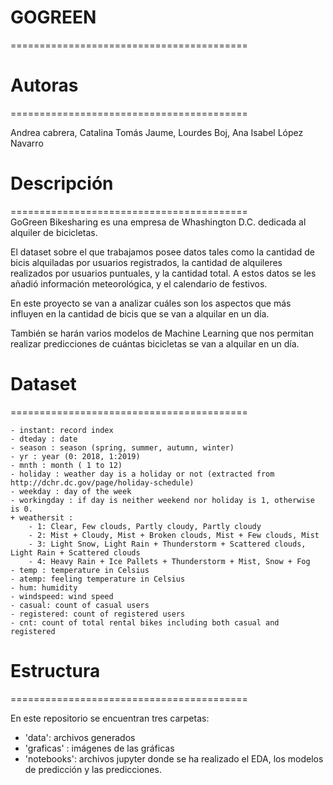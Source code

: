 # GOGREEN
=========================================

# Autoras
=========================================

Andrea cabrera, Catalina Tomás Jaume, Lourdes Boj, Ana Isabel López Navarro


# Descripción
=========================================	
GoGreen Bikesharing es una empresa de Whashington D.C. dedicada al alquiler de bicicletas.

El dataset sobre el que trabajamos posee datos tales como la cantidad de bicis alquiladas por usuarios registrados, la cantidad de alquileres realizados por usuarios puntuales, y la cantidad total. A estos datos se les añadió información meteorológica, y el calendario de festivos.

En este proyecto se van a analizar cuáles son los aspectos que más influyen en la cantidad de bicis que se van a alquilar en un día.

También se harán varios modelos de Machine Learning que nos permitan realizar predicciones de cuántas bicicletas se van a alquilar en un día.


# Dataset 
=========================================	
	
	- instant: record index
	- dteday : date
	- season : season (spring, summer, autumn, winter)
	- yr : year (0: 2018, 1:2019)
	- mnth : month ( 1 to 12)
	- holiday : weather day is a holiday or not (extracted from http://dchr.dc.gov/page/holiday-schedule)
	- weekday : day of the week
	- workingday : if day is neither weekend nor holiday is 1, otherwise is 0.
	+ weathersit : 
		- 1: Clear, Few clouds, Partly cloudy, Partly cloudy
		- 2: Mist + Cloudy, Mist + Broken clouds, Mist + Few clouds, Mist
		- 3: Light Snow, Light Rain + Thunderstorm + Scattered clouds, Light Rain + Scattered clouds
		- 4: Heavy Rain + Ice Pallets + Thunderstorm + Mist, Snow + Fog
	- temp : temperature in Celsius
	- atemp: feeling temperature in Celsius
	- hum: humidity
	- windspeed: wind speed
	- casual: count of casual users
	- registered: count of registered users
	- cnt: count of total rental bikes including both casual and registered


# Estructura
=========================================	

En este repositorio se encuentran tres carpetas:

- 'data': archivos generados 
- 'graficas' : imágenes de las gráficas
- 'notebooks': archivos jupyter donde se ha realizado el EDA, los modelos de predicción y las predicciones.